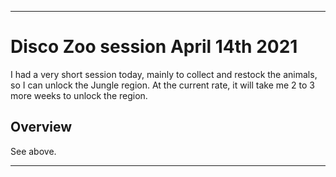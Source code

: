 
***

# Disco Zoo session April 14th 2021

I had a very short session today, mainly to collect and restock the animals, so I can unlock the Jungle region. At the current rate, it will take me 2 to 3 more weeks to unlock the region.

## Overview

See above.

***
